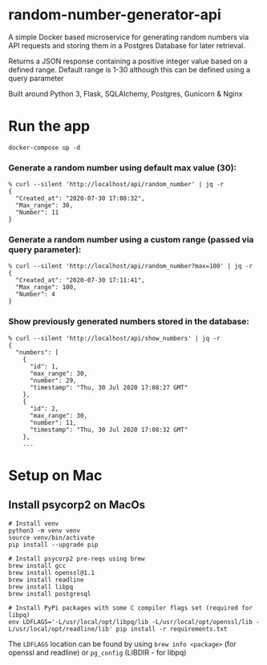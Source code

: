 # random-number-generator-api

A simple Docker based microservice for generating random numbers via API requests and storing them in a Postgres Database for later retrieval. 

Returns a JSON response containing a positive integer value based on a defined range. Default range is 1-30 although this can be defined using a query parameter

Built around Python 3, Flask, SQLAlchemy, Postgres, Gunicorn & Nginx

# Run the app
```
docker-compose up -d
```

### Generate a random number using default max value (30):
```
% curl --silent 'http://localhost/api/random_number' | jq -r
{
  "Created_at": "2020-07-30 17:08:32",
  "Max_range": 30,
  "Number": 11
}
```

### Generate a random number using a custom range (passed via query parameter):
```
% curl --silent 'http://localhost/api/random_number?max=100' | jq -r
{
  "Created_at": "2020-07-30 17:11:41",
  "Max_range": 100,
  "Number": 4
}
```

### Show previously generated numbers stored in the database:
```
% curl --silent 'http://localhost/api/show_numbers' | jq -r
{
  "numbers": [
    {
      "id": 1,
      "max_range": 30,
      "number": 29,
      "timestamp": "Thu, 30 Jul 2020 17:08:27 GMT"
    },
    {
      "id": 2,
      "max_range": 30,
      "number": 11,
      "timestamp": "Thu, 30 Jul 2020 17:08:32 GMT"
    },
    ...
```

# Setup on Mac
## Install psycorp2 on MacOs
```
# Install venv
python3 -m venv venv
source venv/bin/activate
pip install --upgrade pip

# Install psycorp2 pre-reqs using brew
brew install gcc
brew install openssl@1.1
brew install readline
brew install libpq
brew install postgresql

# Install PyPi packages with some C compiler flags set (required for libpq)
env LDFLAGS='-L/usr/local/opt/libpq/lib -L/usr/local/opt/openssl/lib -L/usr/local/opt/readline/lib' pip install -r requirements.txt
```

The `LDFLAGS` location can be found by using `brew info <package>` (for openssl and readline) or `pg_config` (LIBDIR - for libpq)



